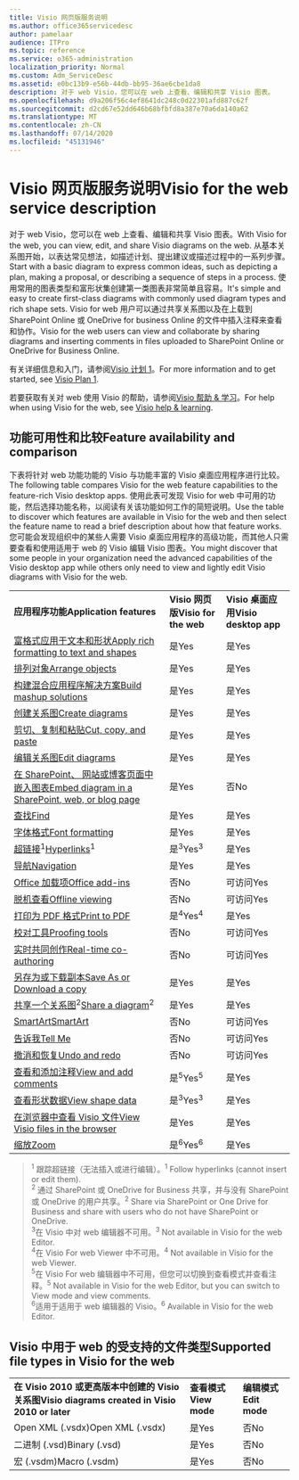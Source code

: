 ```yaml
---
title: Visio 网页版服务说明
ms.author: office365servicedesc
author: pamelaar
audience: ITPro
ms.topic: reference
ms.service: o365-administration
localization_priority: Normal
ms.custom: Adm_ServiceDesc
ms.assetid: e0bc13b9-e56b-44db-bb95-36ae6cbe1da8
description: 对于 web Visio，您可以在 web 上查看、编辑和共享 Visio 图表。
ms.openlocfilehash: d9a206f56c4ef8641dc248c0d22301afd887c62f
ms.sourcegitcommit: d2cd67e52dd646b68bfbfd8a387e70a6da140a62
ms.translationtype: MT
ms.contentlocale: zh-CN
ms.lasthandoff: 07/14/2020
ms.locfileid: "45131946"
---
```

# <a name="visio-for-the-web-service-description"></a><span data-ttu-id="7cd4c-103">Visio 网页版服务说明</span><span class="sxs-lookup"><span data-stu-id="7cd4c-103">Visio for the web service description</span></span>

<span data-ttu-id="7cd4c-104">对于 web Visio，您可以在 web 上查看、编辑和共享 Visio 图表。</span><span class="sxs-lookup"><span data-stu-id="7cd4c-104">With Visio for the web, you can view, edit, and share Visio diagrams on the web.</span></span> <span data-ttu-id="7cd4c-105">从基本关系图开始，以表达常见想法，如描述计划、提出建议或描述过程中的一系列步骤。</span><span class="sxs-lookup"><span data-stu-id="7cd4c-105">Start with a basic diagram to express common ideas, such as depicting a plan, making a proposal, or describing a sequence of steps in a process.</span></span> <span data-ttu-id="7cd4c-106">使用常用的图表类型和富形状集创建第一类图表非常简单且容易。</span><span class="sxs-lookup"><span data-stu-id="7cd4c-106">It's simple and easy to create first-class diagrams with commonly used diagram types and rich shape sets.</span></span> <span data-ttu-id="7cd4c-107">Visio for web 用户可以通过共享关系图以及在上载到 SharePoint Online 或 OneDrive for business Online 的文件中插入注释来查看和协作。</span><span class="sxs-lookup"><span data-stu-id="7cd4c-107">Visio for the web users can view and collaborate by sharing diagrams and inserting comments in files uploaded to SharePoint Online or OneDrive for Business Online.</span></span>
  
<span data-ttu-id="7cd4c-108">有关详细信息和入门，请参阅[Visio 计划 1](https://products.office.com/en-US/visio/visio-online)。</span><span class="sxs-lookup"><span data-stu-id="7cd4c-108">For more information and to get started, see [Visio Plan 1](https://products.office.com/en-US/visio/visio-online).</span></span>
  
<span data-ttu-id="7cd4c-109">若要获取有关对 web 使用 Visio 的帮助，请参阅[Visio 帮助 & 学习](https://support.office.com/visio)。</span><span class="sxs-lookup"><span data-stu-id="7cd4c-109">For help when using Visio for the web, see [Visio help & learning](https://support.office.com/visio).</span></span>
  
## <a name="feature-availability-and-comparison"></a><span data-ttu-id="7cd4c-110">功能可用性和比较</span><span class="sxs-lookup"><span data-stu-id="7cd4c-110">Feature availability and comparison</span></span>

<span data-ttu-id="7cd4c-111">下表将针对 web 功能功能的 Visio 与功能丰富的 Visio 桌面应用程序进行比较。</span><span class="sxs-lookup"><span data-stu-id="7cd4c-111">The following table compares Visio for the web feature capabilities to the feature-rich Visio desktop apps.</span></span> <span data-ttu-id="7cd4c-112">使用此表可发现 Visio for web 中可用的功能，然后选择功能名称，以阅读有关该功能如何工作的简短说明。</span><span class="sxs-lookup"><span data-stu-id="7cd4c-112">Use the table to discover which features are available in Visio for the web and then select the feature name to read a brief description about how that feature works.</span></span> <span data-ttu-id="7cd4c-113">您可能会发现组织中的某些人需要 Visio 桌面应用程序的高级功能，而其他人只需要查看和使用适用于 web 的 Visio 编辑 Visio 图表。</span><span class="sxs-lookup"><span data-stu-id="7cd4c-113">You might discover that some people in your organization need the advanced capabilities of the Visio desktop app while others only need to view and lightly edit Visio diagrams with Visio for the web.</span></span> 
  
||||
|:-----|:-----|:-----|
|<span data-ttu-id="7cd4c-114">**应用程序功能**</span><span class="sxs-lookup"><span data-stu-id="7cd4c-114">**Application features**</span></span> <br/> |<span data-ttu-id="7cd4c-115">**Visio 网页版**</span><span class="sxs-lookup"><span data-stu-id="7cd4c-115">**Visio for the web**</span></span> <br/> |<span data-ttu-id="7cd4c-116">**Visio 桌面应用**</span><span class="sxs-lookup"><span data-stu-id="7cd4c-116">**Visio desktop app**</span></span> <br/> |
|[<span data-ttu-id="7cd4c-117">富格式应用于文本和形状</span><span class="sxs-lookup"><span data-stu-id="7cd4c-117">Apply rich formatting to text and shapes</span></span>](visio-online.md#apply-rich-formatting-to-text-and-shapes) <br/> |<span data-ttu-id="7cd4c-118">是</span><span class="sxs-lookup"><span data-stu-id="7cd4c-118">Yes</span></span>  <br/> |<span data-ttu-id="7cd4c-119">是</span><span class="sxs-lookup"><span data-stu-id="7cd4c-119">Yes</span></span>  <br/> |
|[<span data-ttu-id="7cd4c-120">排列对象</span><span class="sxs-lookup"><span data-stu-id="7cd4c-120">Arrange objects</span></span>](visio-online.md#arrange-objects) <br/> |<span data-ttu-id="7cd4c-121">是</span><span class="sxs-lookup"><span data-stu-id="7cd4c-121">Yes</span></span>  <br/> |<span data-ttu-id="7cd4c-122">是</span><span class="sxs-lookup"><span data-stu-id="7cd4c-122">Yes</span></span>  <br/> |
|[<span data-ttu-id="7cd4c-123">构建混合应用程序解决方案</span><span class="sxs-lookup"><span data-stu-id="7cd4c-123">Build mashup solutions</span></span>](visio-online.md#build-mashup-solutions) <br/> |<span data-ttu-id="7cd4c-124">是</span><span class="sxs-lookup"><span data-stu-id="7cd4c-124">Yes</span></span>  <br/> |<span data-ttu-id="7cd4c-125">是</span><span class="sxs-lookup"><span data-stu-id="7cd4c-125">Yes</span></span>  <br/> |
|[<span data-ttu-id="7cd4c-126">创建关系图</span><span class="sxs-lookup"><span data-stu-id="7cd4c-126">Create diagrams</span></span>](visio-online.md#create-diagrams) <br/> |<span data-ttu-id="7cd4c-127">是</span><span class="sxs-lookup"><span data-stu-id="7cd4c-127">Yes</span></span>  <br/> |<span data-ttu-id="7cd4c-128">是</span><span class="sxs-lookup"><span data-stu-id="7cd4c-128">Yes</span></span>  <br/> |
|[<span data-ttu-id="7cd4c-129">剪切、复制和粘贴</span><span class="sxs-lookup"><span data-stu-id="7cd4c-129">Cut, copy, and paste</span></span>](visio-online.md#cut-copy-and-paste) <br/> |<span data-ttu-id="7cd4c-130">是</span><span class="sxs-lookup"><span data-stu-id="7cd4c-130">Yes</span></span>  <br/> |<span data-ttu-id="7cd4c-131">是</span><span class="sxs-lookup"><span data-stu-id="7cd4c-131">Yes</span></span>  <br/> |
|[<span data-ttu-id="7cd4c-132">编辑关系图</span><span class="sxs-lookup"><span data-stu-id="7cd4c-132">Edit diagrams</span></span>](visio-online.md#edit-diagrams) <br/> |<span data-ttu-id="7cd4c-133">是</span><span class="sxs-lookup"><span data-stu-id="7cd4c-133">Yes</span></span>  <br/> |<span data-ttu-id="7cd4c-134">是</span><span class="sxs-lookup"><span data-stu-id="7cd4c-134">Yes</span></span>  <br/> |
|[<span data-ttu-id="7cd4c-135">在 SharePoint、 网站或博客页面中嵌入图表</span><span class="sxs-lookup"><span data-stu-id="7cd4c-135">Embed diagram in a SharePoint, web, or blog page</span></span>](visio-online.md#embed-diagram-in-a-sharepoint-web-or-blog-page) <br/> |<span data-ttu-id="7cd4c-136">是</span><span class="sxs-lookup"><span data-stu-id="7cd4c-136">Yes</span></span>  <br/> |<span data-ttu-id="7cd4c-137">否</span><span class="sxs-lookup"><span data-stu-id="7cd4c-137">No</span></span>  <br/> |
|[<span data-ttu-id="7cd4c-138">查找</span><span class="sxs-lookup"><span data-stu-id="7cd4c-138">Find</span></span>](visio-online.md#find) <br/> |<span data-ttu-id="7cd4c-139">是</span><span class="sxs-lookup"><span data-stu-id="7cd4c-139">Yes</span></span>  <br/> |<span data-ttu-id="7cd4c-140">是</span><span class="sxs-lookup"><span data-stu-id="7cd4c-140">Yes</span></span>  <br/> |
|[<span data-ttu-id="7cd4c-141">字体格式</span><span class="sxs-lookup"><span data-stu-id="7cd4c-141">Font formatting</span></span>](visio-online.md#font-formatting) <br/> |<span data-ttu-id="7cd4c-142">是</span><span class="sxs-lookup"><span data-stu-id="7cd4c-142">Yes</span></span>  <br/> |<span data-ttu-id="7cd4c-143">是</span><span class="sxs-lookup"><span data-stu-id="7cd4c-143">Yes</span></span>  <br/> |
|<span data-ttu-id="7cd4c-144">[超链接](visio-online.md#hyperlinks)<sup>1</sup></span><span class="sxs-lookup"><span data-stu-id="7cd4c-144">[Hyperlinks](visio-online.md#hyperlinks)<sup>1</sup></span></span> <br/> |<span data-ttu-id="7cd4c-145">是<sup>3</sup></span><span class="sxs-lookup"><span data-stu-id="7cd4c-145">Yes<sup>3</sup></span></span> <br/> |<span data-ttu-id="7cd4c-146">是</span><span class="sxs-lookup"><span data-stu-id="7cd4c-146">Yes</span></span>  <br/> |
|[<span data-ttu-id="7cd4c-147">导航</span><span class="sxs-lookup"><span data-stu-id="7cd4c-147">Navigation</span></span>](visio-online.md#navigation) <br/> |<span data-ttu-id="7cd4c-148">是</span><span class="sxs-lookup"><span data-stu-id="7cd4c-148">Yes</span></span>  <br/> |<span data-ttu-id="7cd4c-149">是</span><span class="sxs-lookup"><span data-stu-id="7cd4c-149">Yes</span></span>  <br/> |
|[<span data-ttu-id="7cd4c-150">Office 加载项</span><span class="sxs-lookup"><span data-stu-id="7cd4c-150">Office add-ins</span></span>](visio-online.md#office-add-ins) <br/> |<span data-ttu-id="7cd4c-151">否</span><span class="sxs-lookup"><span data-stu-id="7cd4c-151">No</span></span>  <br/> |<span data-ttu-id="7cd4c-152">可访问</span><span class="sxs-lookup"><span data-stu-id="7cd4c-152">Yes</span></span>  <br/> |
|[<span data-ttu-id="7cd4c-153">脱机查看</span><span class="sxs-lookup"><span data-stu-id="7cd4c-153">Offline viewing</span></span>](visio-online.md#offline-viewing) <br/> |<span data-ttu-id="7cd4c-154">否</span><span class="sxs-lookup"><span data-stu-id="7cd4c-154">No</span></span>  <br/> |<span data-ttu-id="7cd4c-155">可访问</span><span class="sxs-lookup"><span data-stu-id="7cd4c-155">Yes</span></span>  <br/> |
|[<span data-ttu-id="7cd4c-156">打印为 PDF 格式</span><span class="sxs-lookup"><span data-stu-id="7cd4c-156">Print to PDF</span></span>](visio-online.md#print-to-pdf) <br/> |<span data-ttu-id="7cd4c-157">是<sup>4</sup></span><span class="sxs-lookup"><span data-stu-id="7cd4c-157">Yes<sup>4</sup></span></span> <br/> |<span data-ttu-id="7cd4c-158">是</span><span class="sxs-lookup"><span data-stu-id="7cd4c-158">Yes</span></span>  <br/> |
|[<span data-ttu-id="7cd4c-159">校对工具</span><span class="sxs-lookup"><span data-stu-id="7cd4c-159">Proofing tools</span></span>](visio-online.md#proofing-tools) <br/> |<span data-ttu-id="7cd4c-160">否</span><span class="sxs-lookup"><span data-stu-id="7cd4c-160">No</span></span>  <br/> |<span data-ttu-id="7cd4c-161">可访问</span><span class="sxs-lookup"><span data-stu-id="7cd4c-161">Yes</span></span>  <br/> |
|[<span data-ttu-id="7cd4c-162">实时共同创作</span><span class="sxs-lookup"><span data-stu-id="7cd4c-162">Real-time co-authoring</span></span>](visio-online.md#real-time-co-authoring) <br/> |<span data-ttu-id="7cd4c-163">否</span><span class="sxs-lookup"><span data-stu-id="7cd4c-163">No</span></span>  <br/> |<span data-ttu-id="7cd4c-164">可访问</span><span class="sxs-lookup"><span data-stu-id="7cd4c-164">Yes</span></span>  <br/> |
|[<span data-ttu-id="7cd4c-165">另存为或下载副本</span><span class="sxs-lookup"><span data-stu-id="7cd4c-165">Save As or Download a copy</span></span>](visio-online.md#save-as-or-download-a-copy) <br/> |<span data-ttu-id="7cd4c-166">是</span><span class="sxs-lookup"><span data-stu-id="7cd4c-166">Yes</span></span>  <br/> |<span data-ttu-id="7cd4c-167">是</span><span class="sxs-lookup"><span data-stu-id="7cd4c-167">Yes</span></span>  <br/> |
|<span data-ttu-id="7cd4c-168">[共享一个关系图](visio-online.md#share-a-diagram)<sup>2</sup></span><span class="sxs-lookup"><span data-stu-id="7cd4c-168">[Share a diagram](visio-online.md#share-a-diagram)<sup>2</sup></span></span> <br/> |<span data-ttu-id="7cd4c-169">是</span><span class="sxs-lookup"><span data-stu-id="7cd4c-169">Yes</span></span>  <br/> |<span data-ttu-id="7cd4c-170">是</span><span class="sxs-lookup"><span data-stu-id="7cd4c-170">Yes</span></span>  <br/> |
|[<span data-ttu-id="7cd4c-171">SmartArt</span><span class="sxs-lookup"><span data-stu-id="7cd4c-171">SmartArt</span></span>](visio-online.md#smartart) <br/> |<span data-ttu-id="7cd4c-172">否</span><span class="sxs-lookup"><span data-stu-id="7cd4c-172">No</span></span>  <br/> |<span data-ttu-id="7cd4c-173">可访问</span><span class="sxs-lookup"><span data-stu-id="7cd4c-173">Yes</span></span>  <br/> |
|[<span data-ttu-id="7cd4c-174">告诉我</span><span class="sxs-lookup"><span data-stu-id="7cd4c-174">Tell Me</span></span>](visio-online.md#tell-me) <br/> |<span data-ttu-id="7cd4c-175">否</span><span class="sxs-lookup"><span data-stu-id="7cd4c-175">No</span></span>  <br/> |<span data-ttu-id="7cd4c-176">可访问</span><span class="sxs-lookup"><span data-stu-id="7cd4c-176">Yes</span></span>  <br/> |
|[<span data-ttu-id="7cd4c-177">撤消和恢复</span><span class="sxs-lookup"><span data-stu-id="7cd4c-177">Undo and redo</span></span>](visio-online.md#undo-and-redo) <br/> |<span data-ttu-id="7cd4c-178">否</span><span class="sxs-lookup"><span data-stu-id="7cd4c-178">No</span></span>  <br/> |<span data-ttu-id="7cd4c-179">可访问</span><span class="sxs-lookup"><span data-stu-id="7cd4c-179">Yes</span></span>  <br/> |
|[<span data-ttu-id="7cd4c-180">查看和添加注释</span><span class="sxs-lookup"><span data-stu-id="7cd4c-180">View and add comments</span></span>](visio-online.md#view-and-add-comments) <br/> |<span data-ttu-id="7cd4c-181">是<sup>5</sup></span><span class="sxs-lookup"><span data-stu-id="7cd4c-181">Yes<sup>5</sup></span></span> <br/> |<span data-ttu-id="7cd4c-182">是</span><span class="sxs-lookup"><span data-stu-id="7cd4c-182">Yes</span></span>  <br/> |
|[<span data-ttu-id="7cd4c-183">查看形状数据</span><span class="sxs-lookup"><span data-stu-id="7cd4c-183">View shape data</span></span>](visio-online.md#view-shape-data) <br/> |<span data-ttu-id="7cd4c-184">是<sup>3</sup></span><span class="sxs-lookup"><span data-stu-id="7cd4c-184">Yes<sup>3</sup></span></span> <br/> |<span data-ttu-id="7cd4c-185">是</span><span class="sxs-lookup"><span data-stu-id="7cd4c-185">Yes</span></span>  <br/> |
|[<span data-ttu-id="7cd4c-186">在浏览器中查看 Visio 文件</span><span class="sxs-lookup"><span data-stu-id="7cd4c-186">View Visio files in the browser</span></span>](visio-online.md#view-visio-files-in-the-browser) <br/> |<span data-ttu-id="7cd4c-187">是</span><span class="sxs-lookup"><span data-stu-id="7cd4c-187">Yes</span></span>  <br/> |<span data-ttu-id="7cd4c-188">是</span><span class="sxs-lookup"><span data-stu-id="7cd4c-188">Yes</span></span>  <br/> |
|[<span data-ttu-id="7cd4c-189">缩放</span><span class="sxs-lookup"><span data-stu-id="7cd4c-189">Zoom</span></span>](visio-online.md#zoom) <br/> |<span data-ttu-id="7cd4c-190">是<sup>6</sup></span><span class="sxs-lookup"><span data-stu-id="7cd4c-190">Yes<sup>6</sup></span></span> <br/> |<span data-ttu-id="7cd4c-191">是</span><span class="sxs-lookup"><span data-stu-id="7cd4c-191">Yes</span></span>  <br/> |
   
> <span data-ttu-id="7cd4c-192"><sup>1</sup> 跟踪超链接（无法插入或进行编辑）。</span><span class="sxs-lookup"><span data-stu-id="7cd4c-192"><sup>1</sup> Follow hyperlinks (cannot insert or edit them).</span></span> 
<br/><span data-ttu-id="7cd4c-193"><sup>2</sup> 通过 SharePoint 或 OneDrive for Business 共享，并与没有 SharePoint 或 OneDrive 的用户共享。</span><span class="sxs-lookup"><span data-stu-id="7cd4c-193"><sup>2</sup> Share via SharePoint or One Drive for Business and share with users who do not have SharePoint or OneDrive.</span></span> 
<br/> <span data-ttu-id="7cd4c-194"><sup>3</sup>在 Visio 中对 web 编辑器不可用。</span><span class="sxs-lookup"><span data-stu-id="7cd4c-194"><sup>3</sup> Not available in Visio for the web Editor.</span></span>
<br/><span data-ttu-id="7cd4c-195"><sup>4</sup>在 Visio For web Viewer 中不可用。</span><span class="sxs-lookup"><span data-stu-id="7cd4c-195"><sup>4</sup> Not available in Visio for the web Viewer.</span></span> 
<br/><span data-ttu-id="7cd4c-196"><sup>5</sup>在 Visio For web 编辑器中不可用，但您可以切换到查看模式并查看注释。</span><span class="sxs-lookup"><span data-stu-id="7cd4c-196"><sup>5</sup> Not available in Visio for the web Editor, but you can switch to View mode and view comments.</span></span> 
<br/><span data-ttu-id="7cd4c-197"><sup>6</sup>适用于适用于 web 编辑器的 Visio。</span><span class="sxs-lookup"><span data-stu-id="7cd4c-197"><sup>6</sup> Available in Visio for the web Editor.</span></span> 
  
## <a name="supported-file-types-in-visio-for-the-web"></a><span data-ttu-id="7cd4c-198">Visio 中用于 web 的受支持的文件类型</span><span class="sxs-lookup"><span data-stu-id="7cd4c-198">Supported file types in Visio for the web</span></span>

||||
|:-----|:-----|:-----|
|<span data-ttu-id="7cd4c-199">**在 Visio 2010 或更高版本中创建的 Visio 关系图**</span><span class="sxs-lookup"><span data-stu-id="7cd4c-199">**Visio diagrams created in Visio 2010 or later**</span></span> <br/> |<span data-ttu-id="7cd4c-200">**查看模式**</span><span class="sxs-lookup"><span data-stu-id="7cd4c-200">**View mode**</span></span> <br/> |<span data-ttu-id="7cd4c-201">**编辑模式**</span><span class="sxs-lookup"><span data-stu-id="7cd4c-201">**Edit mode**</span></span> <br/> |
|<span data-ttu-id="7cd4c-202">Open XML (.vsdx)</span><span class="sxs-lookup"><span data-stu-id="7cd4c-202">Open XML (.vsdx)</span></span>  <br/> |<span data-ttu-id="7cd4c-203">是</span><span class="sxs-lookup"><span data-stu-id="7cd4c-203">Yes</span></span>  <br/> |<span data-ttu-id="7cd4c-204">否</span><span class="sxs-lookup"><span data-stu-id="7cd4c-204">No</span></span>  <br/> |
|<span data-ttu-id="7cd4c-205">二进制 (.vsd)</span><span class="sxs-lookup"><span data-stu-id="7cd4c-205">Binary (.vsd)</span></span>  <br/> |<span data-ttu-id="7cd4c-206">是</span><span class="sxs-lookup"><span data-stu-id="7cd4c-206">Yes</span></span>  <br/> |<span data-ttu-id="7cd4c-207">否</span><span class="sxs-lookup"><span data-stu-id="7cd4c-207">No</span></span>  <br/> |
|<span data-ttu-id="7cd4c-208">宏 (.vsdm)</span><span class="sxs-lookup"><span data-stu-id="7cd4c-208">Macro (.vsdm)</span></span>  <br/> |<span data-ttu-id="7cd4c-209">是</span><span class="sxs-lookup"><span data-stu-id="7cd4c-209">Yes</span></span>  <br/> |<span data-ttu-id="7cd4c-210">否</span><span class="sxs-lookup"><span data-stu-id="7cd4c-210">No</span></span>  <br/> |
   

